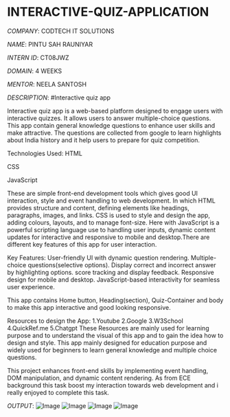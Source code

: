 # INTERACTIVE-QUIZ-APPLICATION

*COMPANY*: CODTECH IT SOLUTIONS

*NAME*: PINTU SAH RAUNIYAR

*INTERN ID*: CT08JWZ

*DOMAIN*: 4 WEEKS

*MENTOR*: NEELA SANTOSH

*DESCRIPTION*:
#Interactive quiz app

Interactive quiz app is a web-based platform designed to engage users with interactive quizzes. It allows users to answer multiple-choice questions. This app contain general knowledge questions to enhance user skills and make attractive. The questions are collected from google to learn highlights about India history and it help users to prepare for quiz competition. 

Technologies Used:
HTML

CSS

JavaScript

These are simple front-end development tools which gives good UI interaction, style and event handling to web development. In which HTML provides structure and content, defining elements like headings, paragraphs, images, and links. CSS is used to style and design the app, adding colours, layouts, and to manage font-size. Here with JavaScript is a powerful scripting language use to handling user inputs, dynamic content updates for interactive and responsive to mobile and desktop.There are different key features of this app for user interaction.

Key Features:
User-friendly UI with dynamic question rendering.
Multiple-choice questions(selective options).
Display correct and incorrect answer by highlighting options.
score tracking and display feedback.
Responsive design for mobile and desktop.
JavaScript-based interactivity for seamless user experience.

This app contains Home button, Heading(section), Quiz-Container and body to make this app interactive and good looking responsive.

Resources to design the App:
1.Youtube
2.Google
3.W3School
4.QuickRef.me
5.Chatgpt
These Resources are mainly used for learning purpose and to understand the visual of this app and to gain the idea how to design and style. This app mainly designed for education purpose and widely used for beginners to learn general knowledge and multiple choice questions. 

This project enhances front-end skills by implementing event handling, DOM manipulation, and dynamic content rendering. As from ECE background this task boost my interaction towards web development and i really enjoyed to complete this task.

*OUTPUT*:
![Image](https://github.com/user-attachments/assets/78f58913-cf87-4072-9ae0-ac253bf10854)
![Image](https://github.com/user-attachments/assets/108baf81-54fb-4b5c-a372-67d14f0395fe)
![Image](https://github.com/user-attachments/assets/e9eea026-51bb-44f1-ade8-f6c8e6a4933f)
![Image](https://github.com/user-attachments/assets/ed26a944-dc6c-4fdb-8ffa-47a6f1941ef7)
